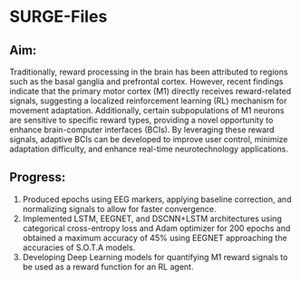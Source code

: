 # SURGE-Files

## Aim:

Traditionally, reward processing in the brain has been attributed to regions such as the basal ganglia and prefrontal cortex.  However, recent findings indicate that the primary motor cortex (M1) directly receives reward-related signals, suggesting a localized reinforcement learning (RL) mechanism for movement adaptation. Additionally, certain subpopulations of M1 neurons are sensitive to specific reward types, providing a novel opportunity to enhance brain-computer interfaces (BCIs). By leveraging these reward signals, adaptive BCIs can be developed to improve user control, minimize adaptation difficulty, and enhance real-time neurotechnology applications. 


## Progress:
1. Produced epochs using EEG markers, applying baseline correction, and normalizing signals to allow for faster convergence.
2. Implemented LSTM, EEGNET, and DSCNN+LSTM architectures using categorical cross-entropy loss and Adam optimizer for 200 epochs and obtained a maximum accuracy of 45% using EEGNET approaching the accuracies of S.O.T.A models.
3. Developing Deep Learning models for quantifying M1 reward signals to be used as a reward function for an RL agent.
